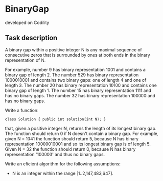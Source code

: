 # BinaryGap
developed on Codility


## Task description
A binary gap within a positive integer N is any maximal sequence of
consecutive zeros that is surrounded by ones at both ends in the binary
representation of N.

For example, number 9 has binary representation 1001 and contains a
binary gap of length 2. The number 529 has binary representation
1000010001 and contains two binary gaps: one of length 4 and one of
length 3. The number 20 has binary representation 10100 and contains
one binary gap of length 1. The number 15 has binary representation
1111 and has no binary gaps. The number 32 has binary representation
100000 and has no binary gaps.

Write a function:

```
class Solution { public int solution(int N); }
```

that, given a positive integer N, returns the length of its longest binary
gap. The function should return 0 if N doesn't contain a binary gap.
For example, given N = 1041 the function should return 5, because N has
binary representation 10000010001 and so its longest binary gap is of
length 5. Given N = 32 the function should return 0, because N has binary
representation '100000' and thus no binary gaps.

Write an eficient algorithm for the following assumptions:

- N is an integer within the range [1..2,147,483,647].
